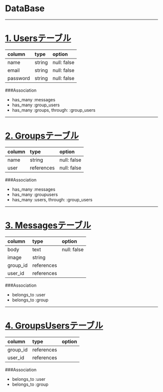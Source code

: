 # DataBase
***

# <u> 1. Usersテーブル </u>

| column   | type    | option         |
|:---------|:--------|:---------------|
| name     | string  | null: false    |
| email    | string  | null: false    |
| password | string  | null: false    |

###Association
- has_many :messages
- has_many :group_users
- has_many :groups, through: :group_users

***

# <u> 2. Groupsテーブル </u>

| column     | type       | option         |
|:-----------|:-----------|:---------------|
| name       | string     | null: false    |
| user       | references | null: false    |


###Association
- has_many :messages
- has_many :groupusers
- has_many :users, through: :group_users

***

# <u> 3. Messagesテーブル </u>
| column   | type        | option         |
|:---------|:------------|:---------------|
| body     | text        | null: false    |
| image    | string      |                |
| group_id | references  |                |
| user_id  | references  |                |

###Association
- belongs_to :user
- belongs_to :group

***

# <u> 4. GroupsUsersテーブル </u>

| column   | type        | option         |
|:---------|:------------|:---------------|
| group_id | references  |                |
| user_id  | references  |                |

###Association
- belongs_to :user
- belongs_to :group
